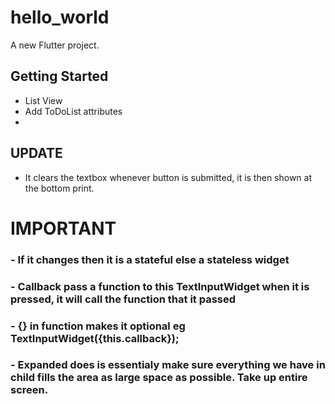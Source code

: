 # hello_world

A new Flutter project.

## Getting Started

- List View
- Add ToDoList attributes
- 
## UPDATE
- It clears the textbox whenever button is submitted, it is then shown at the bottom print.
# IMPORTANT
### - If it changes then it is a stateful else a stateless widget
### - Callback pass a function to this TextInputWidget when it is pressed, it will call the function that it passed
### - {} in function makes it optional eg TextInputWidget({this.callback});
### - Expanded does is essentialy make sure everything we have in child fills the area as large space as possible. Take up entire screen.

